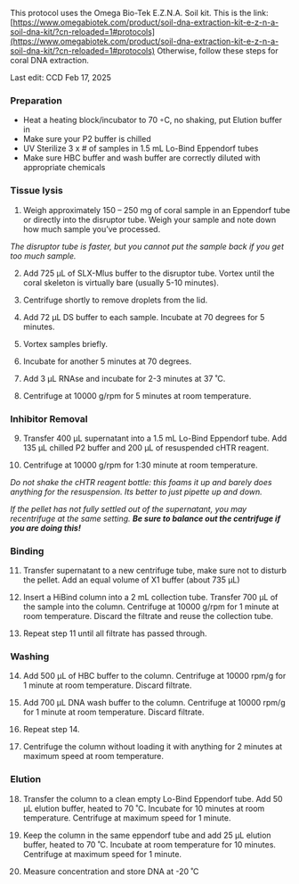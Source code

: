 This protocol uses the Omega Bio-Tek E.Z.N.A. Soil kit. This is the link:
[https://www.omegabiotek.com/product/soil-dna-extraction-kit-e-z-n-a-soil-dna-kit/?cn-reloaded=1#protocols](https://www.omegabiotek.com/product/soil-dna-extraction-kit-e-z-n-a-soil-dna-kit/?cn-reloaded=1#protocols)
Otherwise, follow these steps for coral DNA  extraction.

Last edit: CCD Feb 17, 2025 

### [](https://github.com/ThijsSt/SCTLD-metagenomes/blob/main/DNA_Extraction.md#preparation)Preparation

-   Heat a heating block/incubator to 70 ◦C, no shaking, put Elution buffer in
-   Make sure your P2 buffer is chilled
-   UV Sterilize 3 x # of samples in 1.5 mL Lo-Bind Eppendorf tubes 
-   Make sure HBC buffer and wash buffer are correctly diluted with appropriate chemicals

### [](https://github.com/ThijsSt/SCTLD-metagenomes/blob/main/DNA_Extraction.md#tissue-lysis)Tissue lysis

1.  Weigh approximately 150 – 250 mg of coral sample in an Eppendorf tube or directly into the disruptor tube. Weigh your sample and note down how much sample you’ve processed. 

_The disruptor tube is faster, but you cannot put the sample back if you get too much sample._

2.  Add 725 µL of SLX-Mlus buffer to the disruptor tube. Vortex until the coral skeleton is virtually bare (usually 5-10 minutes).
    
3.  Centrifuge shortly to remove droplets from the lid.
    
4.  Add 72 µL DS buffer to each sample. Incubate at 70 degrees for 5 minutes.
    
5.  Vortex samples briefly.
    
6.  Incubate for another 5 minutes at 70 degrees.
    
7.  Add 3 µL RNAse and incubate for 2-3 minutes at 37 ˚C.
    
8.  Centrifuge at 10000 g/rpm for 5 minutes at room temperature.
    

### [](https://github.com/ThijsSt/SCTLD-metagenomes/blob/main/DNA_Extraction.md#inhibitor-removal)Inhibitor Removal

9.  Transfer 400 µL supernatant into a 1.5 mL Lo-Bind Eppendorf tube. Add 135 µL chilled P2 buffer and 200 µL of resuspended cHTR reagent.
    
10.  Centrifuge at 10000 g/rpm for 1:30 minute at room temperature.


_Do not shake the cHTR reagent bottle: this foams it up and barely does anything for the resuspension. Its better to just pipette up and down._

*If the pellet has not fully settled out of the supernatant, you may recentrifuge at the same setting. **Be sure to balance out the centrifuge if you are doing this!***

### [](https://github.com/ThijsSt/SCTLD-metagenomes/blob/main/DNA_Extraction.md#binding)Binding

11.  Transfer supernatant to a new centrifuge tube, make sure not to disturb the pellet. Add an equal volume of X1 buffer (about 735 µL)
    
12.  Insert a HiBind column into a 2 mL collection tube. Transfer 700 µL of the sample into the column. Centrifuge at 10000 g/rpm for 1 minute at room temperature. Discard the filtrate and reuse the collection tube.
    
13.  Repeat step 11 until all filtrate has passed through.
    

### [](https://github.com/ThijsSt/SCTLD-metagenomes/blob/main/DNA_Extraction.md#washing)Washing

14.  Add 500 µL of HBC buffer to the column. Centrifuge at 10000 rpm/g for 1 minute at room temperature. Discard filtrate.
    
15.  Add 700 µL DNA wash buffer to the column. Centrifuge at 10000 rpm/g for 1 minute at room temperature. Discard filtrate.
    
16.  Repeat step 14.
    
17.  Centrifuge the column without loading it with anything for 2 minutes at maximum speed at room temperature.
    

### [](https://github.com/ThijsSt/SCTLD-metagenomes/blob/main/DNA_Extraction.md#elution)Elution

18.  Transfer the column to a clean empty Lo-Bind Eppendorf tube. Add 50 µL elution buffer, heated to 70 ˚C. Incubate for 10 minutes at room temperature. Centrifuge at maximum speed for 1 minute.
    
19.  Keep the column in the same eppendorf tube and add 25 µL elution buffer, heated to 70 ˚C. Incubate at room temperature for 10 minutes. Centrifuge at maximum speed for 1 minute.
    
20.  Measure concentration and store DNA at -20 ˚C